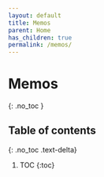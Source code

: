 ```yaml
---
layout: default
title: Memos
parent: Home
has_children: true
permalink: /memos/
---
```



# Memos
{: .no_toc }

## Table of contents
{: .no_toc .text-delta}

1. TOC
{:toc}


